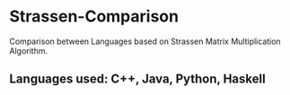 # Strassen-Comparison

Comparison between Languages based on Strassen Matrix Multiplication Algorithm.

## Languages used: C++, Java, Python, Haskell
